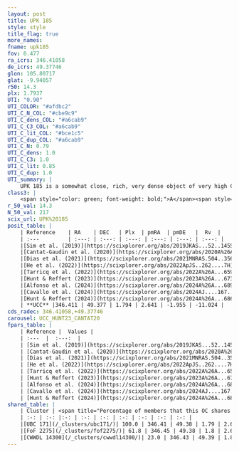 ```yaml
---
layout: post
title: UPK 185
style: style
title_flag: true
more_names: 
fname: upk185
fov: 0.477
ra_icrs: 346.41058
de_icrs: 49.37746
glon: 105.80717
glat: -9.94057
r50: 14.3
plx: 1.7937
UTI: "0.90"
UTI_COLOR: "#afdbc2"
UTI_C_N_COL: "#cbe9c9"
UTI_C_dens_COL: "#a6cab9"
UTI_C_C3_COL: "#a6cab9"
UTI_C_lit_COL: "#bce1c5"
UTI_C_dup_COL: "#a6cab9"
UTI_C_N: 0.79
UTI_C_dens: 1.0
UTI_C_C3: 1.0
UTI_C_lit: 0.85
UTI_C_dup: 1.0
UTI_summary: |
    UPK 185 is a somewhat close, rich, very dense object of very high C3 quality. It is well-studied in the literature. This object shares a large percentage of members with 3 later reported entries.
class3: |
    <span style="color: green; font-weight: bold;">A</span><span style="color: green; font-weight: bold;">A</span>
r_50_val: 14.3
N_50_val: 217
scix_url: UPK%20185
posit_table: |
    | Reference    | RA    | DEC   | Plx  | pmRA  | pmDE   |  Rv  |
    | :---         | :---: | :---: | :---: | :---: | :---: | :---: |
    |[Sim et al. (2019)](https://scixplorer.org/abs/2019JKAS...52..145S) | 346.428 | 49.377 | -- | 2.66 | -1.93 | -- |
    |[Cantat-Gaudin et al. (2020)](https://scixplorer.org/abs/2020A%26A...640A...1C) | 346.424 | 49.376 | 1.786 | 2.636 | -1.929 | -- |
    |[Dias et al. (2021)](https://scixplorer.org/abs/2021MNRAS.504..356D) | 346.356 | 49.36 | 1.788 | 2.639 | -1.935 | -10.817 |
    |[He et al. (2022)](https://scixplorer.org/abs/2022ApJS..262....7H) | 346.427 | 49.392 | 1.796 | 2.642 | -1.955 | -- |
    |[Tarricq et al. (2022)](https://scixplorer.org/abs/2022A%26A...659A..59T) | 346.448 | 49.405 | 1.79 | 2.633 | -2.005 | -- |
    |[Hunt & Reffert (2023)](https://scixplorer.org/abs/2023A%26A...673A.114H) | 346.408 | 49.367 | 1.789 | 2.646 | -1.933 | -12.297 |
    |[Alfonso et al. (2024)](https://scixplorer.org/abs/2024A%26A...689A..18A) | -13.559 | 49.38 | 1.771 | 2.64 | -1.95 | -- |
    |[Cavallo et al. (2024)](https://scixplorer.org/abs/2024AJ....167...12C) | 346.465 | 49.386 | 1.791 | -- | -- | -- |
    |[Hunt & Reffert (2024)](https://scixplorer.org/abs/2024A%26A...686A..42H) | 346.408 | 49.367 | 1.789 | 2.646 | -1.933 | -12.297 |
    | **UCC** |346.411 | 49.377 | 1.794 | 2.641 | -1.955 | -11.024 | 
cds_radec: 346.41058,+49.37746
carousel: UCC_HUNT23_CANTAT20
fpars_table: |
    | Reference |  Values |
    | :---  |  :---:  |
    | [Sim et al. (2019)](https://scixplorer.org/abs/2019JKAS...52..145S) | `d_pc=552, log(age)=7.95` |
    | [Cantat-Gaudin et al. (2020)](https://scixplorer.org/abs/2020A%26A...640A...1C) | `AVNN=0.45, DMNN=8.79, AgeNN=7.85` |
    | [Dias et al. (2021)](https://scixplorer.org/abs/2021MNRAS.504..356D) | `Av=0.426, Dist=554, logage=8.341, [Fe/H]=0.117` |
    | [He et al. (2022)](https://scixplorer.org/abs/2022ApJS..262....7H) | `A0=0.5, logAge=7.9` |
    | [Tarricq et al. (2022)](https://scixplorer.org/abs/2022A%26A...659A..59T) | `Dist=565, logAgeNN=7.87` |
    | [Hunt & Reffert (2023)](https://scixplorer.org/abs/2023A%26A...673A.114H) | `AV50=0.265, diffAV50=0.756, MOD50=8.63, logAge50=8.11` |
    | [Alfonso et al. (2024)](https://scixplorer.org/abs/2024A%26A...689A..18A) | `AV=0.44886, MOD=8.79041, logAge=7.98896, Z=0.11648` |
    | [Cavallo et al. (2024)](https://scixplorer.org/abs/2024AJ....167...12C) | `AV50=0.6, dMod50=8.77, logAge50=8.02, [Fe/H]50=0.18` |
    | [Hunt & Reffert (2024)](https://scixplorer.org/abs/2024A%26A...686A..42H) | `MassJ=245.870` |
shared_table: |
    | Cluster | <span title="Percentage of members that this OC shares with the ones listed">%</span>   | RA   | DEC   | Plx   | pmRA  | pmDE  | Rv | UTI |
    | :-: | :-: |:-: | :-: | :-: | :-: | :-: | :-: | :-: |
    |[UBC 171](/_clusters/ubc171/)| 100.0 | 346.41 | 49.38 | 1.79 | 2.64 | -1.99 | -11.02 |0.08 |
    |[FoF 2275](/_clusters/fof2275/)| 61.8 | 346.45 | 49.38 | 1.8 | 2.63 | -1.95 | -11.11 |0.0 |
    |[CWWDL 14300](/_clusters/cwwdl14300/)| 23.0 | 346.43 | 49.39 | 1.81 | 2.62 | -1.93 | -10.54 |0.0 |
---
```

